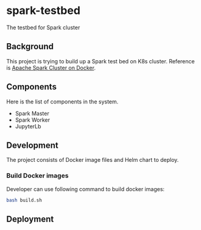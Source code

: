 # spark-testbed
The testbed for Spark cluster

## Background

This project is trying to build up a Spark test bed on K8s cluster. Reference is [Apache Spark Cluster on Docker](https://towardsdatascience.com/apache-spark-cluster-on-docker-ft-a-juyterlab-interface-418383c95445).

## Components

Here is the list of components in the system.

- Spark Master
- Spark Worker
- JupyterLb

## Development

The project consists of Docker image files and Helm chart to deploy.

### Build Docker images

Developer can use following command to build docker images:

```bash
bash build.sh
```

## Deployment
